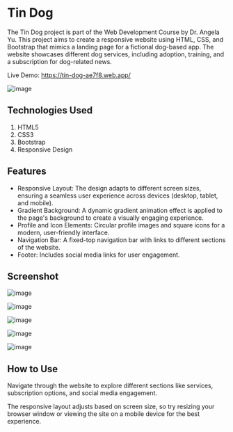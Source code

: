 # Tin Dog

The Tin Dog project is part of the Web Development Course by Dr. Angela Yu. This project aims to create a responsive website using HTML, CSS, and Bootstrap that mimics a landing page for a fictional dog-based app. The website showcases different dog services, including adoption, training, and a subscription for dog-related news.

Live Demo: https://tin-dog-ae7f8.web.app/

![image](https://github.com/user-attachments/assets/587ae9ed-751e-450a-aee1-d1bd960aff7e)

## Technologies Used

1. HTML5
2. CSS3
3. Bootstrap
4. Responsive Design

## Features

- Responsive Layout: The design adapts to different screen sizes, ensuring a seamless user experience across devices (desktop, tablet, and mobile).
- Gradient Background: A dynamic gradient animation effect is applied to the page's background to create a visually engaging experience.
- Profile and Icon Elements: Circular profile images and square icons for a modern, user-friendly interface.
- Navigation Bar: A fixed-top navigation bar with links to different sections of the website.
- Footer: Includes social media links for user engagement.

## Screenshot

![image](https://github.com/user-attachments/assets/587ae9ed-751e-450a-aee1-d1bd960aff7e)

![image](https://github.com/user-attachments/assets/e671b71f-4f1c-4082-878b-a2532ff84730)

![image](https://github.com/user-attachments/assets/6c07e48d-2dbe-4eee-ad29-9598a3460c6d)

![image](https://github.com/user-attachments/assets/b06a9c79-016b-4a35-a9d4-e4ebc5dca791)

![image](https://github.com/user-attachments/assets/14bd172f-3ebb-44dc-b44a-7a59b18f0855)


## How to Use

Navigate through the website to explore different sections like services, subscription options, and social media engagement.

The responsive layout adjusts based on screen size, so try resizing your browser window or viewing the site on a mobile device for the best experience.


